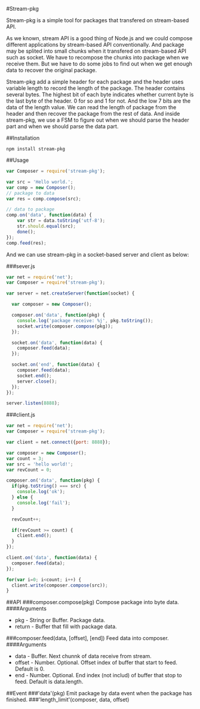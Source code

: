 #Stream-pkg

Stream-pkg is a simple tool for packages that transfered on stream-based API. 

As we known, stream API is a good thing of Node.js and we could compose different applications by stream-based API conventionally. And package may be splited into small chunks when it transfered on stream-based API such as socket. We have to recompose the chunks into package when we receive them. But we have to do some jobs to find out when we get enough data to recover the original package. 

Stream-pkg add a simple header for each package and the header uses variable length to record the length of the package. The header contains several bytes. The highest bit of each byte indicates whether current byte is the last byte of the header. 0 for so and 1 for not. And the low 7 bits are the data of the length value. We can read the length of package from the header and then recover the package from the rest of data. And inside stream-pkg, we use a FSM to figure out when we should parse the header part and when we should parse the data part.

##Installation
```
npm install stream-pkg
```

##Usage
``` javascript
var Composer = require('stream-pkg');

var src = 'Hello world.';
var comp = new Composer();
// package to data
var res = comp.compose(src);

// data to package
comp.on('data', function(data) {
	var str = data.toString('utf-8');
	str.should.equal(src);
	done();
});
comp.feed(res);
``` 

And we can use stream-pkg in a socket-based server and client as below:

###sever.js
``` javascript
var net = require('net');
var Composer = require('stream-pkg');

var server = net.createServer(function(socket) {

  var composer = new Composer();

  composer.on('data', function(pkg) {
    console.log('package receive: %j', pkg.toString());
    socket.write(composer.compose(pkg));
  });

  socket.on('data', function(data) {
    composer.feed(data);
  });

  socket.on('end', function(data) {
    composer.feed(data);
    socket.end();
    server.close();
  });
});

server.listen(8888);
```

###client.js
``` javascript
var net = require('net');
var Composer = require('stream-pkg');

var client = net.connect({port: 8888});

var composer = new Composer();
var count = 3;
var src = 'hello world!';
var revCount = 0;

composer.on('data', function(pkg) {
  if(pkg.toString() === src) {
    console.log('ok');
  } else {
    console.log('fail');
  }

  revCount++;

  if(revCount >= count) {
    client.end();
  }
});

client.on('data', function(data) {
  composer.feed(data);
});

for(var i=0; i<count; i++) {
  client.write(composer.compose(src));
}
```

##API
###composer.compose(pkg)
Compose package into byte data. 
####Arguments
+ pkg - String or Buffer. Package data.
+ return - Buffer that fill with package data.

###composer.feed(data, [offset], [end])
Feed data into composer. 
####Arguments
+ data - Buffer. Next chunnk of data receive from stream. 
+ offset - Number. Optional. Offset index of buffer that start to feed. Default is 0.
+ end - Number. Optional. End index (not includ) of buffer that stop to feed. Default is data.length.

##Event
###'data'(pkg)
Emit package by data event when the package has finished.
###'length_limit'(composer, data, offset)
